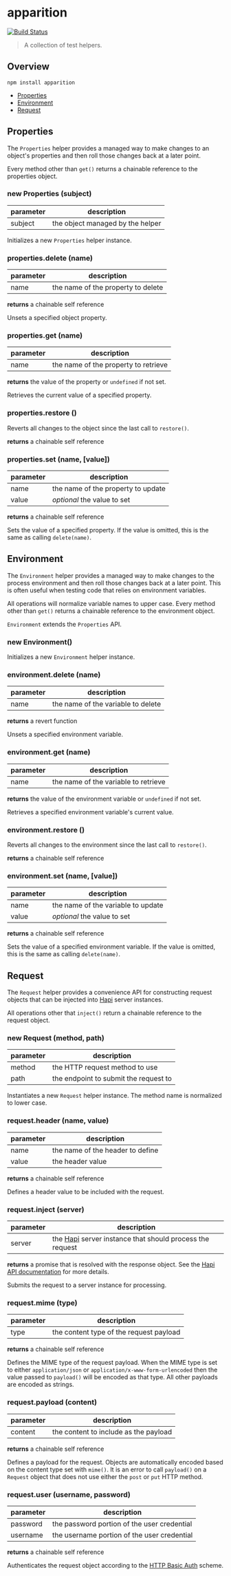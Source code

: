 apparition
==========

[![Build Status](https://travis-ci.org/jagoda/apparition.svg?branch=master)](https://travis-ci.org/jagoda/apparition)

> A collection of test helpers.

## Overview

	npm install apparition

 + [Properties](#properties)
 + [Environment](#environment)
 + [Request](#request)

## Properties

The `Properties` helper provides a managed way to make changes to an object's
properties and then roll those changes back at a later point.

Every method other than `get()` returns a chainable reference to the properties
object.

### new Properties (subject)

| parameter | description                                   |
|-----------|-----------------------------------------------|
| subject   | the object managed by the helper              |

Initializes a new `Properties` helper instance.

### properties.delete (name)

| parameter | description                        |
|-----------|------------------------------------|
| name      | the name of the property to delete |

**returns** a chainable self reference

Unsets a specified object property.

### properties.get (name)

| parameter | description                          |
|-----------|--------------------------------------|
| name      | the name of the property to retrieve |

**returns** the value of the property or `undefined` if not set.

Retrieves the current value of a specified property.

### properties.restore ()

Reverts all changes to the object since the last call to `restore()`.

**returns** a chainable self reference

### properties.set (name, [value])

| parameter | description                        |
|-----------|------------------------------------|
| name      | the name of the property to update |
| value     | _optional_ the value to set        |

**returns** a chainable self reference

Sets the value of a specified property. If the value is omitted,
this is the same as calling `delete(name)`.

## Environment

The `Environment` helper provides a managed way to make changes to the process
environment and then roll those changes back at a later point. This is often
useful when testing code that relies on environment variables.

All operations will normalize variable names to upper case. Every method other
than `get()` returns a chainable reference to the environment object.

`Environment` extends the `Properties` API.

### new Environment()

Initializes a new `Environment` helper instance.

### environment.delete (name)

| parameter | description                        |
|-----------|------------------------------------|
| name      | the name of the variable to delete |

**returns** a revert function

Unsets a specified environment variable.

### environment.get (name)

| parameter | description                          |
|-----------|--------------------------------------|
| name      | the name of the variable to retrieve |

**returns** the value of the environment variable or `undefined` if not set.

Retrieves a specified environment variable's current value.

### environment.restore ()

Reverts all changes to the environment since the last call to `restore()`.

**returns** a chainable self reference

### environment.set (name, [value])

| parameter | description                        |
|-----------|------------------------------------|
| name      | the name of the variable to update |
| value     | _optional_ the value to set        |

**returns** a chainable self reference

Sets the value of a specified environment variable. If the value is omitted,
this is the same as calling `delete(name)`.

## Request

The `Request` helper provides a convenience API for constructing request objects
that can be injected into [Hapi][hapi] server instances.

All operations other that `inject()` return a chainable reference to the
request object.

### new Request (method, path)

| parameter | description                           |
|-----------|---------------------------------------|
| method    | the HTTP request method to use        |
| path      | the endpoint to submit the request to |

Instantiates a new `Request` helper instance. The method name is normalized to
lower case.

### request.header (name, value)

| parameter | description                      |
|-----------|----------------------------------|
| name      | the name of the header to define |
| value     | the header value                 |

**returns** a chainable self reference

Defines a header value to be included with the request.

### request.inject (server)

| parameter | description                                                      |
|-----------|------------------------------------------------------------------|
| server    | the [Hapi][hapi] server instance that should process the request |

**returns** a promise that is resolved with the response object. See the
[Hapi API documentation][hapi-inject] for more details.

Submits the request to a server instance for processing.

### request.mime (type)

| parameter | description                             |
|-----------|-----------------------------------------|
| type      | the content type of the request payload |

**returns** a chainable self reference

Defines the MIME type of the request payload. When the MIME type is set to
either `application/json` or `application/x-www-form-urlencoded` then the value
passed to `payload()` will be encoded as that type. All other payloads are
encoded as strings.

### request.payload (content)

| parameter | description                             |
|-----------|-----------------------------------------|
| content   | the content to include as the payload   |

**returns** a chainable self reference

Defines a payload for the request. Objects are automatically encoded based on
the content type set with `mime()`. It is an error to call `payload()` on a
`Request` object that does not use either the `post` or `put` HTTP method.

### request.user (username, password)

| parameter | description                                 |
|-----------|---------------------------------------------|
| password  | the password portion of the user credential |
| username  | the username portion of the user credential |

**returns** a chainable self reference

Authenticates the request object according to the [HTTP Basic Auth][basic-auth]
scheme.

[basic-auth]: http://tools.ietf.org/html/rfc2617 "HTTP Basic Auth"
[hapi]: http://hapijs.com/ "hapi"
[hapi-inject]: https://github.com/hapijs/hapi/blob/master/API.md#serverinjectoptions-callback "server.inject()"
